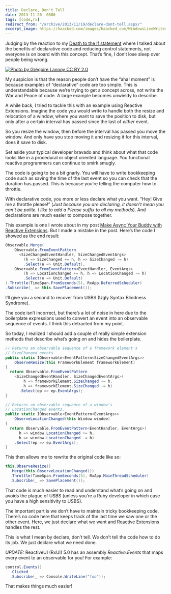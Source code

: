 ```yaml
---
title: Declare, Don't Tell
date: 2013-11-20 -0800
tags: [code,rx]
redirect_from: "/archive/2013/11/19/declare-dont-tell.aspx/"
excerpt_image: https://haacked.com/images/haacked_com/WindowsLiveWriter/DeclareDontTell_8BB0/megaphone_2.jpg
---
```


Judging by the reaction to my [Death to the If
statement](https://haacked.com/archive/2013/11/08/death-to-the-if-statement.aspx "Death to the If statement")
where I talked about the benefits of declarative code and reducing
control statements, not everyone is on board with this concept. That’s
fine, I don’t lose sleep over people being wrong.

[![Photo by Grégoire Lannoy CC BY 2.0](https://haacked.com/images/haacked_com/WindowsLiveWriter/DeclareDontTell_8BB0/megaphone_thumb.jpg "megaphone")](https://haacked.com/images/haacked_com/WindowsLiveWriter/DeclareDontTell_8BB0/megaphone_2.jpg)

My suspicion is that the reason people don’t have the “aha! moment” is
because examples of “declarative” code are too simple. This is
understandable because we’re trying to get a concept across, not write
the War and Peace of code. A large example becomes unwieldy to describe.

A while back, I tried to tackle this with an example using Reactive
Extensions. Imagine the code you would write to handle both the resize
and relocation of a window, where you want to save the position to disk,
but only after a certain interval has passed since the last of *either*
event.

So you resize the window, then before the interval has passed you move
the window. And only have you stop moving it and resizing it for this
interval, does it save to disk.

Set aside your typical developer bravado and think about what that code
looks like in a procedural or object oriented language. You functional
reactive programmers can continue to smirk smugly.

The code is going to be a bit gnarly. You will have to write bookkeeping
code such as saving the time of the last event so you can check that the
duration has passed. This is because you’re telling the computer how to
throttle.

With declarative code, you more or less declare what you want. “Hey!
Give me a throttle please!” (*Just because you are declaring, it doesn’t
mean you can’t be polite. I like to add a Please suffix to all my
methods*). And declarations are much easier to compose together.

This example is one I wrote about in my post [Make Async Your Buddy with
Reactive
Extensions](https://haacked.com/archive/2012/04/08/reactive-extensions-sample.aspx "Make Async Your Buddy").
But I made a mistake in the post. Here’s the code I showed as the end
result:

```csharp
Observable.Merge(
    Observable.FromEventPattern
      <SizeChangedEventHandler, SizeChangedEventArgs>
        (h => SizeChanged += h, h => SizeChanged -= h)
        .Select(e => Unit.Default),
    Observable.FromEventPattern<EventHandler, EventArgs>
        (h => LocationChanged += h, h => LocationChanged -= h)
        .Select(e => Unit.Default)
).Throttle(TimeSpan.FromSeconds(5), RxApp.DeferredScheduler)
.Subscribe(_ => this.SavePlacement());
```

I’ll give you a second to recover from USBS (Ugly Syntax Blindness
Syndrome).

The code isn’t incorrect, but there’s a lot of noise in here due to the
boilerplate expressions used to convert an event into an observable
sequence of events. I think this detracted from my point.

So today, I realized I should add a couple of really simple extension
methods that describe what’s going on and hides the boilerplate.

```csharp
// Returns an observable sequence of a framework element's
// SizeChanged events.
public static IObservable<EventPattern<SizeChangedEventArgs>> 
    ObserveResize(this FrameworkElement frameworkElement)
{
  return Observable.FromEventPattern
    <SizeChangedEventHandler, SizeChangedEventArgs>(
        h => frameworkElement.SizeChanged += h,
        h => frameworkElement.SizeChanged -= h)
      .Select(ep => ep.EventArgs);
}

// Returns an observable sequence of a window's 
// LocationChanged events.
public static IObservable<EventPattern<EventArgs>> 
    ObserveLocationChanged(this Window window)
{
  return Observable.FromEventPattern<EventHandler, EventArgs>(
      h => window.LocationChanged += h,
      h => window.LocationChanged -= h)
    .Select(ep => ep.EventArgs);
}
```

This then allows me to rewrite the original code like so:

```csharp
this.ObserveResize()
  .Merge(this.ObserveLocationChanged())
  .Throttle(TimeSpan.FromSeconds(5), RxApp.MainThreadScheduler)
  .Subscribe(_ => SavePlacement());
```

That code is much easier to read and understand what’s going on and
avoids the plague of USBS (unless you’re a Ruby developer in which case
you have a high sensitivity to USBS).

The important part is we don’t have to maintain tricky bookkeeping code.
There’s no code here that keeps track of the last time we saw one or the
other event. Here, we just declare what we want and Reactive Extensions
handles the rest.

This is what I mean by declare, don’t tell. We don’t tell the code how
to do its job. We just declare what we need done.

*UPDATE:* ReactiveUI (RxUI) 5.0 has an assembly *Reactive.Events* that
maps every event to an observable for you! For example:

```csharp
control.Events()
  .Clicked
  .Subscribe(_ => Console.WriteLine("foo"));
```

That makes things much easier!

